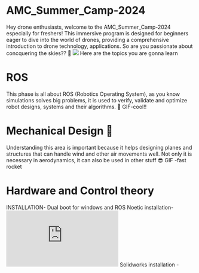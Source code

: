 # AMC_Summer_Camp-2024
Hey drone enthusiasts, welcome to the AMC_Summer_Camp-2024 especially for freshers! This immersive program is designed for beginners eager to dive into the world of drones, providing a comprehensive introduction to drone technology, applications. So are you passionate about concquering the skies?? 🚀
![]([https://imgur.com/gallery/5CNRE](https://media0.giphy.com/media/lCP95tGSbMmWI/giphy.gif?cid=6c09b952qvm9xeb8ytid32ynegk2tvgn9mvki3d0m7rwrbbk&ep=v1_internal_gif_by_id&rid=giphy.gif&ct=g))
Here are the topics you are gonna learn

# ROS
This phase is all about ROS (Robotics Operating System), as you know simulations solves big problems, it is used to verify, validate and optimize robot designs, systems and their algorithms. 🤖 
GIF-cool!!

# Mechanical Design 🦾
Understanding this area is important because it helps designing planes and structures that can handle wind and other air movements well. Not only it is necessary in aerodynamics, it can also be used in other stuff 😎
GIF -fast rocket

# Hardware and Control theory


INSTALLATION-
Dual boot for windows and ROS Noetic installation- ![Installation guide](https://github.com/Bhaveshmeghwal21/AMC_Summer_Camp-2024/blob/main/Windows.pdf)
Solidworks installation - 
